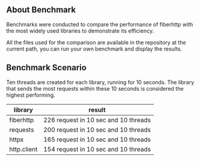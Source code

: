 ## About Benchmark
Benchmarks were conducted to compare the performance of fiberhttp with the most widely used libraries to demonstrate its efficiency.

All the files used for the comparison are available in the repository at the current path, you can run your own benchmark and display the results.

## Benchmark Scenario
Ten threads are created for each library, running for 10 seconds. The library that sends the most requests within these 10 seconds is considered the highest performing.

|**library**|**result**|
|------------|--------------|
|fiberhttp|226 request in 10 sec and 10 threads|
|requests|200 request in 10 sec and 10 threads|
|httpx|165 request in 10 sec and 10 threads|
|http.client|154 request in 10 sec and 10 threads|